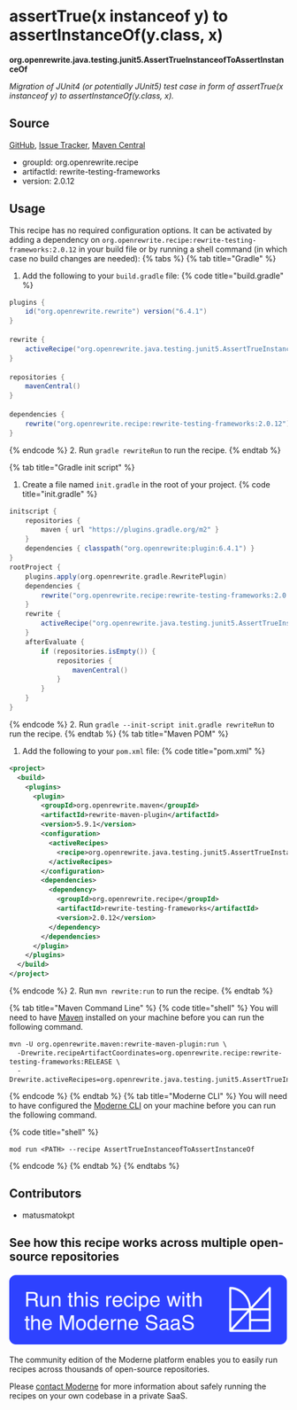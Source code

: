 # assertTrue(x instanceof y) to assertInstanceOf(y.class, x)

**org.openrewrite.java.testing.junit5.AssertTrueInstanceofToAssertInstanceOf**

_Migration of JUnit4 (or potentially JUnit5) test case in form of assertTrue(x instanceof y) to assertInstanceOf(y.class, x)._

## Source

[GitHub](https://github.com/openrewrite/rewrite-testing-frameworks/blob/main/src/main/java/org/openrewrite/java/testing/junit5/AssertTrueInstanceofToAssertInstanceOf.java), [Issue Tracker](https://github.com/openrewrite/rewrite-testing-frameworks/issues), [Maven Central](https://central.sonatype.com/artifact/org.openrewrite.recipe/rewrite-testing-frameworks/2.0.12/jar)

* groupId: org.openrewrite.recipe
* artifactId: rewrite-testing-frameworks
* version: 2.0.12


## Usage

This recipe has no required configuration options. It can be activated by adding a dependency on `org.openrewrite.recipe:rewrite-testing-frameworks:2.0.12` in your build file or by running a shell command (in which case no build changes are needed): 
{% tabs %}
{% tab title="Gradle" %}
1. Add the following to your `build.gradle` file:
{% code title="build.gradle" %}
```groovy
plugins {
    id("org.openrewrite.rewrite") version("6.4.1")
}

rewrite {
    activeRecipe("org.openrewrite.java.testing.junit5.AssertTrueInstanceofToAssertInstanceOf")
}

repositories {
    mavenCentral()
}

dependencies {
    rewrite("org.openrewrite.recipe:rewrite-testing-frameworks:2.0.12")
}
```
{% endcode %}
2. Run `gradle rewriteRun` to run the recipe.
{% endtab %}

{% tab title="Gradle init script" %}
1. Create a file named `init.gradle` in the root of your project.
{% code title="init.gradle" %}
```groovy
initscript {
    repositories {
        maven { url "https://plugins.gradle.org/m2" }
    }
    dependencies { classpath("org.openrewrite:plugin:6.4.1") }
}
rootProject {
    plugins.apply(org.openrewrite.gradle.RewritePlugin)
    dependencies {
        rewrite("org.openrewrite.recipe:rewrite-testing-frameworks:2.0.12")
    }
    rewrite {
        activeRecipe("org.openrewrite.java.testing.junit5.AssertTrueInstanceofToAssertInstanceOf")
    }
    afterEvaluate {
        if (repositories.isEmpty()) {
            repositories {
                mavenCentral()
            }
        }
    }
}
```
{% endcode %}
2. Run `gradle --init-script init.gradle rewriteRun` to run the recipe.
{% endtab %}
{% tab title="Maven POM" %}
1. Add the following to your `pom.xml` file:
{% code title="pom.xml" %}
```xml
<project>
  <build>
    <plugins>
      <plugin>
        <groupId>org.openrewrite.maven</groupId>
        <artifactId>rewrite-maven-plugin</artifactId>
        <version>5.9.1</version>
        <configuration>
          <activeRecipes>
            <recipe>org.openrewrite.java.testing.junit5.AssertTrueInstanceofToAssertInstanceOf</recipe>
          </activeRecipes>
        </configuration>
        <dependencies>
          <dependency>
            <groupId>org.openrewrite.recipe</groupId>
            <artifactId>rewrite-testing-frameworks</artifactId>
            <version>2.0.12</version>
          </dependency>
        </dependencies>
      </plugin>
    </plugins>
  </build>
</project>
```
{% endcode %}
2. Run `mvn rewrite:run` to run the recipe.
{% endtab %}

{% tab title="Maven Command Line" %}
{% code title="shell" %}
You will need to have [Maven](https://maven.apache.org/download.cgi) installed on your machine before you can run the following command.

```shell
mvn -U org.openrewrite.maven:rewrite-maven-plugin:run \
  -Drewrite.recipeArtifactCoordinates=org.openrewrite.recipe:rewrite-testing-frameworks:RELEASE \
  -Drewrite.activeRecipes=org.openrewrite.java.testing.junit5.AssertTrueInstanceofToAssertInstanceOf
```
{% endcode %}
{% endtab %}
{% tab title="Moderne CLI" %}
You will need to have configured the [Moderne CLI](https://docs.moderne.io/moderne-cli/cli-intro) on your machine before you can run the following command.

{% code title="shell" %}
```shell
mod run <PATH> --recipe AssertTrueInstanceofToAssertInstanceOf
```
{% endcode %}
{% endtab %}
{% endtabs %}

## Contributors
* matusmatokpt


## See how this recipe works across multiple open-source repositories

[![Moderne Link Image](/.gitbook/assets/ModerneRecipeButton.png)](https://app.moderne.io/recipes/org.openrewrite.java.testing.junit5.AssertTrueInstanceofToAssertInstanceOf)

The community edition of the Moderne platform enables you to easily run recipes across thousands of open-source repositories.

Please [contact Moderne](https://moderne.io/product) for more information about safely running the recipes on your own codebase in a private SaaS.
